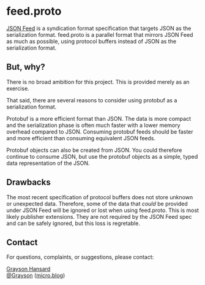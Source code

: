 # feed.proto

[JSON Feed][1] is a syndication format specification that targets JSON as the serialization format.  feed.proto is a parallel format that mirrors JSON Feed as much as possible, using protocol buffers instead of JSON as the serialization format.

## But, why?

There is no broad ambition for this project.  This is provided merely as an exercise.

That said, there are several reasons to consider using protobuf as a serialization format.

Protobuf is a more efficient format than JSON.  The data is more compact and the serialization phase is often much faster with a lower memory overhead compared to JSON.  Consuming protobuf feeds should be faster and more efficient than consuming equivalent JSON feeds.

Protobuf objects can also be created from JSON.  You could therefore continue to consume JSON, but use the protobuf objects as a simple, typed data representation of the JSON.

## Drawbacks

The most recent specification of protocol buffers does not store unknown or unexpected data.  Therefore, some of the data that *could* be provided under JSON Feed will be ignored or lost when using feed.proto.  This is most likely publisher extensions.  They are not required by the JSON Feed spec and can be safely ignored, but this loss is regretable.

## Contact

For questions, complaints, or suggestions, please contact:

[Grayson Hansard](mailto:grayson.hansard@gmail.com)  
[@Grayson](http://twitter.com/Grayson) ([micro.blog](https://micro.blog/Grayson))

[1]: https://jsonfeed.org